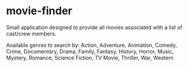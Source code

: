 # movie-finder
Small application designed to provide all movies associated with a list of cast/crew members.

Available genres to search by: Action, Adventure, Animation, Comedy, Crime, Documentary, Drama, Family, Fantasy, History, Horror, Music, Mystery, Romance, Science Fiction, TV Movie, Thriller, War, Western